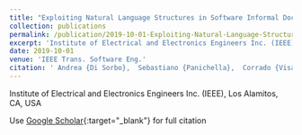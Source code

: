 ```yaml
---
title: "Exploiting Natural Language Structures in Software Informal Documentation"
collection: publications
permalink: /publication/2019-10-01-Exploiting-Natural-Language-Structures-in-Software-Informal-Documentation
excerpt: 'Institute of Electrical and Electronics Engineers Inc. (IEEE), Los Alamitos, CA, USA'
date: 2019-10-01
venue: 'IEEE Trans. Software Eng.'
citation: ' Andrea {Di Sorbo},  Sebastiano {Panichella},  Corrado {Visaggio},  Massimiliano {Di Penta},  Gerardo {Canfora},  Harald {Gall}, &quot;Exploiting Natural Language Structures in Software Informal Documentation.&quot; IEEE Trans. Software Eng., 2019.'
---
```

Institute of Electrical and Electronics Engineers Inc. (IEEE), Los Alamitos, CA, USA

Use [Google Scholar](https://scholar.google.com/scholar?q=Exploiting+Natural+Language+Structures+in+Software+Informal+Documentation){:target="_blank"} for full citation
